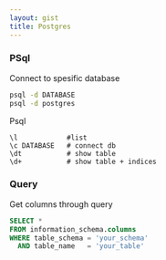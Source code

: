```yaml
---
layout: gist
title: Postgres
---
```


### PSql

Connect to spesific database
```sh
psql -d DATABASE
psql -d postgres
```

Psql
```
\l            #list
\c DATABASE   # connect db
\dt           # show table
\d+           # show table + indices
```

### Query

Get columns through query
```sql
SELECT *
FROM information_schema.columns
WHERE table_schema = 'your_schema'
  AND table_name   = 'your_table'
```
